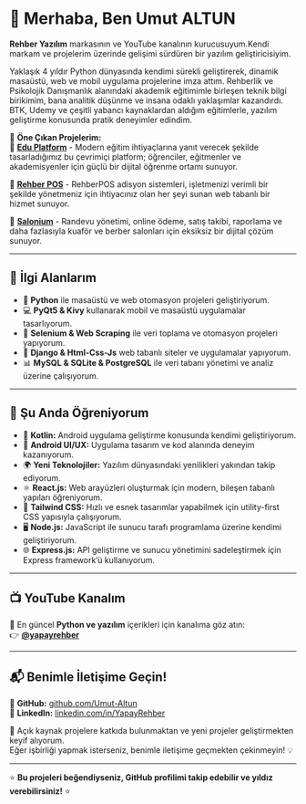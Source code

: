 # 👋 Merhaba, Ben Umut ALTUN

**Rehber Yazılım** markasının ve YouTube kanalının kurucusuyum.Kendi markam ve projelerim üzerinde gelişimi sürdüren bir yazılım geliştiricisiyim. 

Yaklaşık 4 yıldır Python dünyasında kendimi sürekli geliştirerek, dinamik masaüstü, web ve mobil uygulama projelerine imza attım. Rehberlik ve Psikolojik Danışmanlık alanındaki akademik eğitimimle birleşen teknik bilgi birikimim, bana analitik düşünme ve insana odaklı yaklaşımlar kazandırdı. BTK, Udemy ve çeşitli yabancı kaynaklardan aldığım eğitimlerle, yazılım geliştirme konusunda pratik deneyimler edindim. 

📌 **Öne Çıkan Projelerim:**  
🔹 **[Edu Platform](https://github.com/Umut-Altun/EduPlatform.git)** - Modern eğitim ihtiyaçlarına yanıt verecek şekilde tasarladığımız bu çevrimiçi platform; öğrenciler, eğitmenler ve akademisyenler için güçlü bir dijital öğrenme ortamı sunuyor. 

🔹 **[Rehber POS](https://github.com/Umut-Altun/rehberadisyon.git)** - RehberPOS adisyon sistemleri, işletmenizi verimli bir şekilde yönetmeniz için ihtiyacınız olan her şeyi sunan web tabanlı bir hizmet sunuyor.

🔹 **[Salonium](https://github.com/Umut-Altun/berberbook.git)** - Randevu yönetimi, online ödeme, satış takibi, raporlama ve daha fazlasıyla kuaför ve berber salonları için eksiksiz bir dijital çözüm sunuyor.  

---

## 🚀 İlgi Alanlarım  

- 🐍 **Python** ile masaüstü ve web otomasyon projeleri geliştiriyorum.  
- 💻 **PyQt5 & Kivy** kullanarak mobil ve masaüstü uygulamalar tasarlıyorum.  
- 🤖 **Selenium & Web Scraping** ile veri toplama ve otomasyon projeleri yapıyorum.  
- 🤖 **Django & Html-Css-Js** web tabanlı siteler ve uygulamalar yapıyorum.  
- 📊 **MySQL & SQLite & PostgreSQL** ile veri tabanı yönetimi ve analiz üzerine çalışıyorum.  

---

## 🌱 Şu Anda Öğreniyorum  

- 📱 **Kotlin:** Android uygulama geliştirme konusunda kendimi geliştiriyorum.  
- 🎨 **Android UI/UX:** Uygulama tasarım ve kod alanında deneyim kazanıyorum.  
- 🌍 **Yeni Teknolojiler:** Yazılım dünyasındaki yenilikleri yakından takip ediyorum.  
- ⚛️ **React.js:** Web arayüzleri oluşturmak için modern, bileşen tabanlı yapıları öğreniyorum.
- 💨 **Tailwind CSS:** Hızlı ve esnek tasarımlar yapabilmek için utility-first CSS yapısıyla çalışıyorum.
- 🖥️ **Node.js:** JavaScript ile sunucu tarafı programlama üzerine kendimi geliştiriyorum.
- 🌐 **Express.js:** API geliştirme ve sunucu yönetimini sadeleştirmek için Express framework’ü kullanıyorum. 

---

## 📺 YouTube Kanalım  

📢 En güncel **Python ve yazılım** içerikleri için kanalıma göz atın:  
👉 **[@yapayrehber](https://www.youtube.com/@yapayrehber)**  

---

## 📬 Benimle İletişime Geçin!  

🔗 **GitHub:** [github.com/Umut-Altun](https://github.com/Umut-Altun)  
💼 **LinkedIn:** [linkedin.com/in/YapayRehber](https://linkedin.com/in/umut-altun)  

🚀 Açık kaynak projelere katkıda bulunmaktan ve yeni projeler geliştirmekten keyif alıyorum.  
Eğer işbirliği yapmak isterseniz, benimle iletişime geçmekten çekinmeyin! 💡  

---

⭐ **Bu projeleri beğendiyseniz, GitHub profilimi takip edebilir ve yıldız verebilirsiniz!** ⭐  
